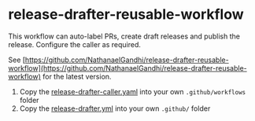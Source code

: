 # release-drafter-reusable-workflow

This workflow can auto-label PRs, create draft releases and publish the release. Configure the caller as required.

See [https://github.com/NathanaelGandhi/release-drafter-reusable-workflow](https://github.com/NathanaelGandhi/release-drafter-reusable-workflow) for the latest version.

1. Copy the [release-drafter-caller.yaml](.github/workflows/release-drafter-caller.yaml) into your own ```.github/workflows``` folder
2. Copy the [release-drafter.yml](.github/release-drafter.yml) into your own ```.github/``` folder

